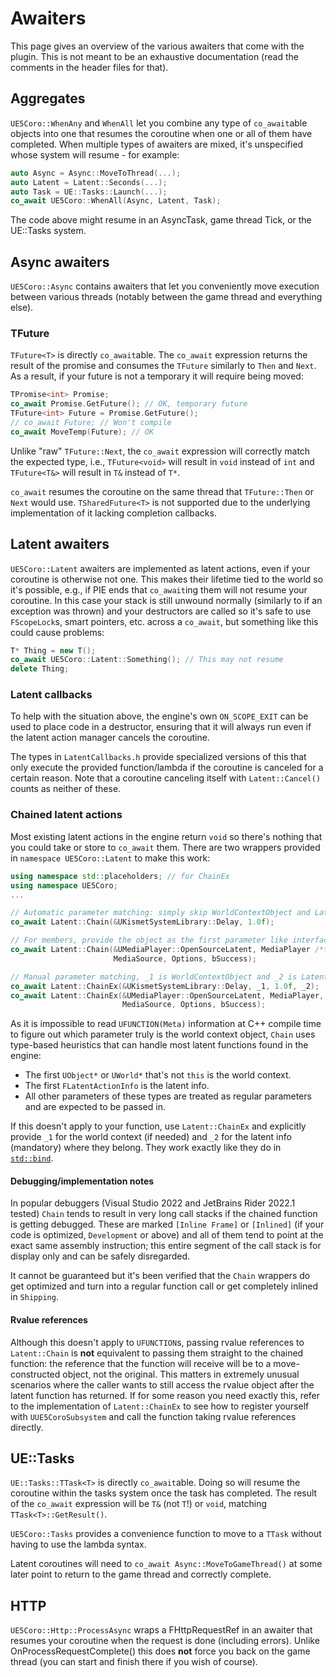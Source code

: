 # Awaiters

This page gives an overview of the various awaiters that come with the plugin.
This is not meant to be an exhaustive documentation (read the comments in the
header files for that).

## Aggregates

`UE5Coro::WhenAny` and `WhenAll` let you combine any type of `co_await`able
objects into one that resumes the coroutine when one or all of them have
completed.
When multiple types of awaiters are mixed, it's unspecified whose system will
resume - for example:
```cpp
auto Async = Async::MoveToThread(...);
auto Latent = Latent::Seconds(...);
auto Task = UE::Tasks::Launch(...);
co_await UE5Coro::WhenAll(Async, Latent, Task);
```
The code above might resume in an AsyncTask, game thread Tick, or the UE::Tasks
system.

## Async awaiters

`UE5Coro::Async` contains awaiters that let you conveniently move execution
between various threads (notably between the game thread and everything else).

### TFuture

`TFuture<T>` is directly `co_await`able. The `co_await` expression returns the
result of the promise and consumes the `TFuture` similarly to `Then` and `Next`.
As a result, if your future is not a temporary it will require being moved:
```c++
TPromise<int> Promise;
co_await Promise.GetFuture(); // OK, temporary future
TFuture<int> Future = Promise.GetFuture();
// co_await Future; // Won't compile
co_await MoveTemp(Future); // OK
```

Unlike "raw" `TFuture::Next`, the `co_await` expression will correctly match the
expected type, i.e., `TFuture<void>` will result in `void` instead of `int` and
`TFuture<T&>` will result in `T&` instead of `T*`.

`co_await` resumes the coroutine on the same thread that `TFuture::Then` or
`Next` would use.
`TSharedFuture<T>` is not supported due to the underlying implementation of it
lacking completion callbacks.

## Latent awaiters

`UE5Coro::Latent` awaiters are implemented as latent actions, even if your
coroutine is otherwise not one. This makes their lifetime tied to the world so
it's possible, e.g., if PIE ends that `co_await`ing them will not resume your
coroutine. In this case your stack is still unwound normally (similarly to if
an exception was thrown) and your destructors are called so it's safe to use
`FScopeLock`s, smart pointers, etc. across a `co_await`, but something like
this could cause problems:

```cpp
T* Thing = new T();
co_await UE5Coro::Latent::Something(); // This may not resume
delete Thing;
```

### Latent callbacks

To help with the situation above, the engine's own `ON_SCOPE_EXIT` can be used
to place code in a destructor, ensuring that it will always run even if the
latent action manager cancels the coroutine.

The types in `LatentCallbacks.h` provide specialized versions of this that only
execute the provided function/lambda if the coroutine is canceled for a certain
reason. Note that a coroutine canceling itself with `Latent::Cancel()` counts
as neither of these.

### Chained latent actions

Most existing latent actions in the engine return `void` so there's nothing
that you could take or store to `co_await` them. There are two wrappers
provided in `namespace UE5Coro::Latent` to make this work:

```cpp
using namespace std::placeholders; // for ChainEx
using namespace UE5Coro;
...

// Automatic parameter matching: simply skip WorldContextObject and LatentInfo
co_await Latent::Chain(&UKismetSystemLibrary::Delay, 1.0f);

// For members, provide the object as the first parameter like interface Execute_:
co_await Latent::Chain(&UMediaPlayer::OpenSourceLatent, MediaPlayer /*this*/,
                       MediaSource, Options, bSuccess);

// Manual parameter matching, _1 is WorldContextObject and _2 is LatentInfo:
co_await Latent::ChainEx(&UKismetSystemLibrary::Delay, _1, 1.0f, _2);
co_await Latent::ChainEx(&UMediaPlayer::OpenSourceLatent, MediaPlayer, _1, _2,
                         MediaSource, Options, bSuccess);
```

As it is impossible to read `UFUNCTION(Meta)` information at C++ compile time
to figure out which parameter truly is the world context object, `Chain` uses
type-based heuristics that can handle most latent functions found in the engine:
* The first `UObject*` or `UWorld*` that's not `this` is the world context.
* The first `FLatentActionInfo` is the latent info.
* All other parameters of these types are treated as regular parameters and are
  expected to be passed in.

If this doesn't apply to your function, use `Latent::ChainEx` and explicitly
provide `_1` for the world context (if needed) and `_2` for the latent info
(mandatory) where they belong. They work exactly like they do in
[`std::bind`](https://en.cppreference.com/w/cpp/utility/functional/bind).

#### Debugging/implementation notes

In popular debuggers (Visual Studio 2022 and JetBrains Rider 2022.1 tested)
`Chain` tends to result in very long call stacks if the chained function is
getting debugged. These are marked `[Inline Frame]` or `[Inlined]` (if your
code is optimized, `Development` or above) and all of them tend to point at the
exact same assembly instruction; this entire segment of the call stack is for
display only and can be safely disregarded.

It cannot be guaranteed but it's been verified that the `Chain` wrappers do get
optimized and turn into a regular function call or get completely inlined in
`Shipping`.

#### Rvalue references

Although this doesn't apply to `UFUNCTION`s, passing rvalue references to
`Latent::Chain` is **not** equivalent to passing them straight to the chained
function: the reference that the function will receive will be to a
move-constructed object, not the original. This matters in extremely unusual
scenarios where the caller wants to still access the rvalue object after the
latent function has returned. If for some reason you need exactly this, refer
to the implementation of `Latent::ChainEx` to see how to register yourself with
`UUE5CoroSubsystem` and call the function taking rvalue references directly.

## UE::Tasks

`UE::Tasks::TTask<T>` is directly `co_await`able.
Doing so will resume the coroutine within the tasks system once the task has
completed.
The result of the `co_await` expression will be `T&` (not `T`!) or `void`,
matching `TTask<T>::GetResult()`.

`UE5Coro::Tasks` provides a convenience function to move to a `TTask` without
having to use the lambda syntax.

Latent coroutines will need to `co_await Async::MoveToGameThread()` at some
later point to return to the game thread and correctly complete.

## HTTP

`UE5Coro::Http::ProcessAsync` wraps a FHttpRequestRef in an awaiter that
resumes your coroutine when the request is done (including errors).
Unlike OnProcessRequestComplete() this does **not** force you back on the game
thread (you can start and finish there if you wish of course).
